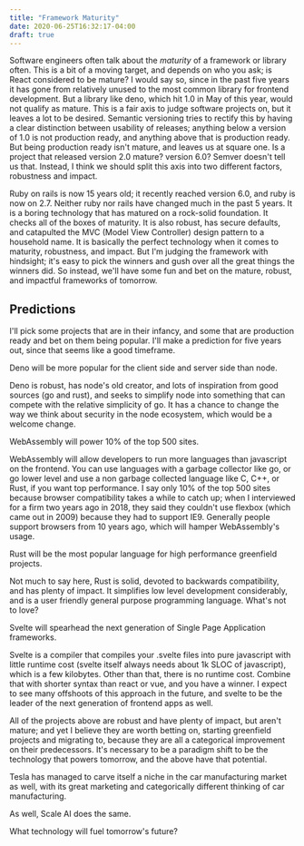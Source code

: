 ```yaml
---
title: "Framework Maturity"
date: 2020-06-25T16:32:17-04:00
draft: true
---
```


Software engineers often talk about the _maturity_ of a framework or library often. This is a bit of a moving target, and depends on who you ask; is React considered to be mature? I would say so, since in the past five years it has gone from relatively unused to the most common library for frontend development. But a library like deno, which hit 1.0 in May of this year, would not qualify as mature. This is a fair axis to judge software projects on, but it leaves a lot to be desired. Semantic versioning tries to rectify this by having a clear distinction between usability of releases; anything below a version of 1.0 is not production ready, and anything above that is production ready. But being production ready isn't mature, and leaves us at square one. Is a project that released version 2.0 mature? version 6.0? Semver doesn't tell us that. Instead, I think we should split this axis into two different factors, robustness and impact.

Ruby on rails is now 15 years old; it recently reached version 6.0, and ruby is now on 2.7. Neither ruby nor rails have changed much in the past 5 years. It is a boring technology that has matured on a rock-solid foundation. It checks all of the boxes of maturity. It is also robust, has secure defaults, and catapulted the MVC (Model View Controller) design pattern to a household name. It is basically the perfect technology when it comes to maturity, robustness, and impact. But I'm judging the framework with hindsight; it's easy to pick the winners and gush over all the great things the winners did. So instead, we'll have some fun and bet on the mature, robust, and impactful frameworks of tomorrow.

## Predictions

I'll pick some projects that are in their infancy, and some that are production ready and bet on them being popular. I'll make a prediction for five years out, since that seems like a good timeframe.

Deno will be more popular for the client side and server side than node.

Deno is robust, has node's old creator, and lots of inspiration from good sources (go and rust), and seeks to simplify node into something that can compete with the relative simplicity of go. It has a chance to change the way we think about security in the node ecosystem, which would be a welcome change.

WebAssembly will power 10% of the top 500 sites.

WebAssembly will allow developers to run more languages than javascript on the frontend. You can use languages with a garbage collector like go, or go lower level and use a non garbage collected language like C, C++, or Rust, if you want top performance. I say only 10% of the top 500 sites because browser compatibility takes a while to catch up; when I interviewed for a firm two years ago in 2018, they said they couldn't use flexbox (which came out in 2009) because they had to support IE9. Generally people support browsers from 10 years ago, which will hamper WebAssembly's usage.

Rust will be the most popular language for high performance greenfield projects.

Not much to say here, Rust is solid, devoted to backwards compatibility, and has plenty of impact. It simplifies low level development considerably, and is a user friendly general purpose programming language. What's not to love?

Svelte will spearhead the next generation of Single Page Application frameworks.

Svelte is a compiler that compiles your .svelte files into pure javascript with little runtime cost (svelte itself always needs about 1k SLOC of javascript), which is a few kilobytes. Other than that, there is no runtime cost. Combine that with shorter syntax than react or vue, and you have a winner. I expect to see many offshoots of this approach in the future, and svelte to be the leader of the next generation of frontend apps as well.

All of the projects above are robust and have plenty of impact, but aren't mature; and yet I believe they are worth betting on, starting greenfield projects and migrating to, because they are all a categorical improvement on their predecessors. It's necessary to be a paradigm shift to be the technology that powers tomorrow, and the above have that potential.

Tesla has managed to carve itself a niche in the car manufacturing market as well, with its great marketing and categorically different thinking of car manufacturing.

As well, Scale AI does the same.

What technology will fuel tomorrow's future?
